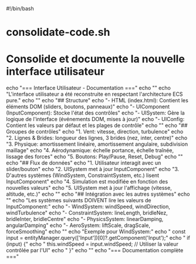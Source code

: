 #!/bin/bash
# consolidate-code.sh
# Consolide et documente la nouvelle interface utilisateur

echo "=== Interface Utilisateur - Documentation ==="
echo ""
echo "L'interface utilisateur a été reconstruite en respectant l'architecture ECS pure."
echo ""
echo "## Structure"
echo "- HTML (index.html): Contient les éléments DOM (sliders, boutons, panneaux)"
echo "- UIComponent (InputComponent): Stocke l'état des contrôles"
echo "- UISystem: Gère la logique de l'interface (événements DOM, mises à jour)"
echo "- UIConfig: Contient les valeurs par défaut et les plages de contrôle"
echo ""
echo "## Groupes de contrôles"
echo "1. Vent: vitesse, direction, turbulence"
echo "2. Lignes & Brides: longueur des lignes, 3 brides (nez, inter, centre)"
echo "3. Physique: amortissement linéaire, amortissement angulaire, subdivision maillage"
echo "4. Aérodynamique: échelle portance, échelle traînée, lissage des forces"
echo "5. Boutons: Play/Pause, Reset, Debug"
echo ""
echo "## Flux de données"
echo "1. Utilisateur interagit avec un slider/bouton"
echo "2. UISystem met à jour InputComponent"
echo "3. D'autres systèmes (WindSystem, ConstraintSystem, etc.) lisent InputComponent"
echo "4. Simulation est modifiée en fonction des nouvelles valeurs"
echo "5. UISystem met à jour l'affichage (vitesse, altitude, etc.)"
echo ""
echo "## Intégration avec les autres systèmes"
echo ""
echo "Les systèmes suivants DOIVENT lire les valeurs de InputComponent:"
echo "- WindSystem: windSpeed, windDirection, windTurbulence"
echo "- ConstraintSystem: lineLength, bridleNez, bridleInter, bridleCentre"
echo "- PhysicsSystem: linearDamping, angularDamping"
echo "- AeroSystem: liftScale, dragScale, forceSmoothing"
echo ""
echo "Exemple pour WindSystem:"
echo "  const input = entityManager.query(['Input'])[0]?.getComponent<InputComponent>('Input');"
echo "  if (input) {"
echo "    this.windSpeed = input.windSpeed; // Utiliser la valeur contrôlée par l'UI"
echo "  }"
echo ""
echo "=== Documentation complète ==="
